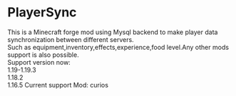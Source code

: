 # PlayerSync
This is a Minecraft forge mod using Mysql backend to make player data synchronization between different servers.  
Such as equipment,inventory,effects,experience,food level.Any other mods support is also possible.  
Support version now:  
1.19-1.19.3  
1.18.2  
1.16.5
Current support Mod:
curios
